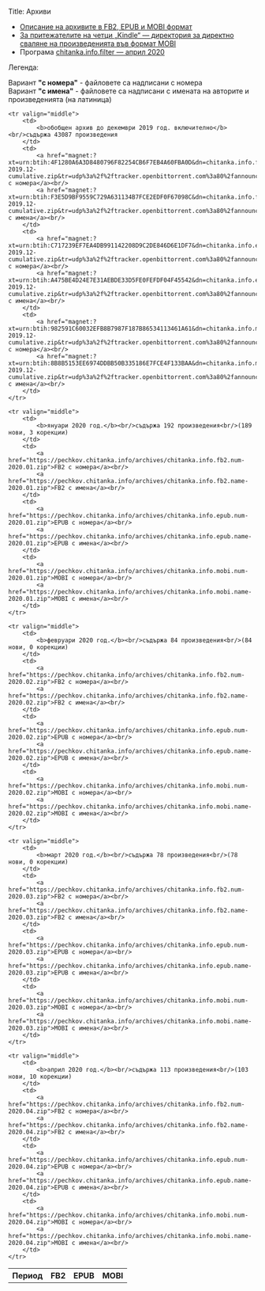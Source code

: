 Title: Архиви

- [Описание на архивите в FB2, EPUB и MOBI формат](http://pechkov.chitanka.info/#archives)
- [За притежателите на четци „Kindle“ — директория за директно сваляне на произведенията във формат MOBI](http://pechkov.chitanka.info/mobi)
- Програма [chitanka.info.filter — април 2020](https://pechkov.chitanka.info/util/chitanka.info.filter-2020.04.zip)

Легенда:

Вариант <b>"с номера"</b> - файловете са надписани с номера<br/>
Вариант <b>"с имена"</b> - файловете са надписани с имената на авторите и произведенията (на латиница)<br/>
<table class="table table-striped">
	<tr>
		<th>Период</th>
		<th>FB2</th>
		<th>EPUB</th>
		<th>MOBI</th>
	</tr>

	<tr valign="middle">
		<td>
			<b>обобщен архив до декември 2019 год. включително</b><br/>съдържа 43087 произведения
		</td>
		<td>
			<a href="magnet:?xt=urn:btih:4F1280A6A3D8480796F82254CB6F7EB4A60FBA0D&dn=chitanka.info.fb2.num-2019.12-cumulative.zip&tr=udp%3a%2f%2ftracker.openbittorrent.com%3a80%2fannounce&tr=udp%3a%2f%2ftracker.publicbt.com%3a80%2fannounce&tr=udp%3a%2f%2ftracker.ccc.de%3a80%2fannounce">FB2 с номера</a><br/>
			<a href="magnet:?xt=urn:btih:F3E5D9BF9559C729A631134B7FCE2EDF0F67098C&dn=chitanka.info.fb2.name-2019.12-cumulative.zip&tr=udp%3a%2f%2ftracker.openbittorrent.com%3a80%2fannounce&tr=udp%3a%2f%2ftracker.publicbt.com%3a80%2fannounce&tr=udp%3a%2f%2ftracker.ccc.de%3a80%2fannounce">FB2 с имена</a><br/>
		</td>
		<td>
			<a href="magnet:?xt=urn:btih:C717239EF7EA4DB991142208D9C2DE846D6E1DF7&dn=chitanka.info.epub.num-2019.12-cumulative.zip&tr=udp%3a%2f%2ftracker.openbittorrent.com%3a80%2fannounce&tr=udp%3a%2f%2ftracker.publicbt.com%3a80%2fannounce&tr=udp%3a%2f%2ftracker.ccc.de%3a80%2fannounce">EPUB с номера</a><br/>
			<a href="magnet:?xt=urn:btih:A475BE4D24E7E31AEBDE33D5FE0FEFDF04F45542&dn=chitanka.info.epub.name-2019.12-cumulative.zip&tr=udp%3a%2f%2ftracker.openbittorrent.com%3a80%2fannounce&tr=udp%3a%2f%2ftracker.publicbt.com%3a80%2fannounce&tr=udp%3a%2f%2ftracker.ccc.de%3a80%2fannounce">EPUB с имена</a><br/>
		</td>
		<td>
			<a href="magnet:?xt=urn:btih:982591C60032EFB8B7987F187B86534113461A61&dn=chitanka.info.mobi.num-2019.12-cumulative.zip&tr=udp%3a%2f%2ftracker.openbittorrent.com%3a80%2fannounce&tr=udp%3a%2f%2ftracker.publicbt.com%3a80%2fannounce&tr=udp%3a%2f%2ftracker.ccc.de%3a80%2fannounce">MOBI с номера</a><br/>
			<a href="magnet:?xt=urn:btih:8B8B5153EE6974DDBB50B335186E7FCE4F133BAA&dn=chitanka.info.mobi.name-2019.12-cumulative.zip&tr=udp%3a%2f%2ftracker.openbittorrent.com%3a80%2fannounce&tr=udp%3a%2f%2ftracker.publicbt.com%3a80%2fannounce&tr=udp%3a%2f%2ftracker.ccc.de%3a80%2fannounce">MOBI с имена</a><br/>
		</td>
	</tr>

	<tr valign="middle">
		<td>
			<b>януари 2020 год.</b><br/>съдържа 192 произведения<br/>(189 нови, 3 корекции)
		</td>
		<td>
			<a href="https://pechkov.chitanka.info/archives/chitanka.info.fb2.num-2020.01.zip">FB2 с номера</a><br/>
			<a href="https://pechkov.chitanka.info/archives/chitanka.info.fb2.name-2020.01.zip">FB2 с имена</a><br/>
		</td>
		<td>
			<a href="https://pechkov.chitanka.info/archives/chitanka.info.epub.num-2020.01.zip">EPUB с номера</a><br/>
			<a href="https://pechkov.chitanka.info/archives/chitanka.info.epub.name-2020.01.zip">EPUB с имена</a><br/>
		</td>
		<td>
			<a href="https://pechkov.chitanka.info/archives/chitanka.info.mobi.num-2020.01.zip">MOBI с номера</a><br/>
			<a href="https://pechkov.chitanka.info/archives/chitanka.info.mobi.name-2020.01.zip">MOBI с имена</a><br/>
		</td>
	</tr>

	<tr valign="middle">
		<td>
			<b>февруари 2020 год.</b><br/>съдържа 84 произведения<br/>(84 нови, 0 корекции)
		</td>
		<td>
			<a href="https://pechkov.chitanka.info/archives/chitanka.info.fb2.num-2020.02.zip">FB2 с номера</a><br/>
			<a href="https://pechkov.chitanka.info/archives/chitanka.info.fb2.name-2020.02.zip">FB2 с имена</a><br/>
		</td>
		<td>
			<a href="https://pechkov.chitanka.info/archives/chitanka.info.epub.num-2020.02.zip">EPUB с номера</a><br/>
			<a href="https://pechkov.chitanka.info/archives/chitanka.info.epub.name-2020.02.zip">EPUB с имена</a><br/>
		</td>
		<td>
			<a href="https://pechkov.chitanka.info/archives/chitanka.info.mobi.num-2020.02.zip">MOBI с номера</a><br/>
			<a href="https://pechkov.chitanka.info/archives/chitanka.info.mobi.name-2020.02.zip">MOBI с имена</a><br/>
		</td>
	</tr>

	<tr valign="middle">
		<td>
			<b>март 2020 год.</b><br/>съдържа 78 произведения<br/>(78 нови, 0 корекции)
		</td>
		<td>
			<a href="https://pechkov.chitanka.info/archives/chitanka.info.fb2.num-2020.03.zip">FB2 с номера</a><br/>
			<a href="https://pechkov.chitanka.info/archives/chitanka.info.fb2.name-2020.03.zip">FB2 с имена</a><br/>
		</td>
		<td>
			<a href="https://pechkov.chitanka.info/archives/chitanka.info.epub.num-2020.03.zip">EPUB с номера</a><br/>
			<a href="https://pechkov.chitanka.info/archives/chitanka.info.epub.name-2020.03.zip">EPUB с имена</a><br/>
		</td>
		<td>
			<a href="https://pechkov.chitanka.info/archives/chitanka.info.mobi.num-2020.03.zip">MOBI с номера</a><br/>
			<a href="https://pechkov.chitanka.info/archives/chitanka.info.mobi.name-2020.03.zip">MOBI с имена</a><br/>
		</td>
	</tr>

	<tr valign="middle">
		<td>
			<b>април 2020 год.</b><br/>съдържа 113 произведения<br/>(103 нови, 10 корекции)
		</td>
		<td>
			<a href="https://pechkov.chitanka.info/archives/chitanka.info.fb2.num-2020.04.zip">FB2 с номера</a><br/>
			<a href="https://pechkov.chitanka.info/archives/chitanka.info.fb2.name-2020.04.zip">FB2 с имена</a><br/>
		</td>
		<td>
			<a href="https://pechkov.chitanka.info/archives/chitanka.info.epub.num-2020.04.zip">EPUB с номера</a><br/>
			<a href="https://pechkov.chitanka.info/archives/chitanka.info.epub.name-2020.04.zip">EPUB с имена</a><br/>
		</td>
		<td>
			<a href="https://pechkov.chitanka.info/archives/chitanka.info.mobi.num-2020.04.zip">MOBI с номера</a><br/>
			<a href="https://pechkov.chitanka.info/archives/chitanka.info.mobi.name-2020.04.zip">MOBI с имена</a><br/>
		</td>
	</tr>

</table>
<br/>
